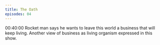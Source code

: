 ```yaml
---
title: The Oath
episodes: 04
---
```


00:40:00
Rocket man says he wants to leave this world a business that will keep living. Another view of business as living organism expressed in this show.